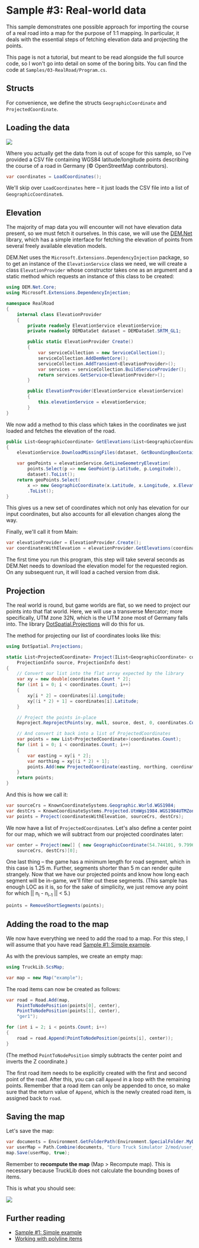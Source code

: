 # Sample #3: Real-world data

This sample demonstrates one possible approach for importing the course of a real road into a map for the purpose
of 1:1 mapping. In particular, it deals with the essential steps of fetching elevation data and projecting the points.

This page is not a tutorial, but meant to be read alongside the full source code, so I won't go into detail on some of the
boring bits. You can find the code at `Samples/03-RealRoad/Program.cs`.

## Structs
For convenience, we define the structs `GeographicCoordinate` and `ProjectedCoordinate`.

## Loading the data
![](../../images/03-data.png)

Where you actually get the data from is out of scope for this sample, so I've provided a CSV file containing
WGS84 latitude/longitude points describing the course of a road in Germany (© OpenStreetMap contributors).

```cs
var coordinates = LoadCoordinates();
```

We'll skip over `LoadCoordinates` here &ndash; it just loads the CSV file into a list of `GeographicCoordinate`s.

## Elevation
The majority of map data you will encounter will not have elevation data present, so we must fetch it ourselves. In this case,
we will use the [DEM.Net](https://github.com/dem-net/DEM.Net) library, which has a simple interface for fetching the elevation of
points from several freely available elevation models.

DEM.Net uses the `Microsoft.Extensions.DependencyInjection` package, so to get an instance of the `ElevationService` class we need,
we will create a class `ElevationProvider` whose constructor takes one as an argument and a static method which requests an instance
of this class to be created:

```cs
using DEM.Net.Core;
using Microsoft.Extensions.DependencyInjection;

namespace RealRoad
{
    internal class ElevationProvider
    {
        private readonly ElevationService elevationService;
        private readonly DEMDataSet dataset = DEMDataSet.SRTM_GL1;

        public static ElevationProvider Create()
        {
            var serviceCollection = new ServiceCollection();
            serviceCollection.AddDemNetCore();
            serviceCollection.AddTransient<ElevationProvider>();
            var services = serviceCollection.BuildServiceProvider();
            return services.GetService<ElevationProvider>();
        }

        public ElevationProvider(ElevationService elevationService)
        {
            this.elevationService = elevationService;
        }
}
```

We now add a method to this class which takes in the coordinates we just loaded and fetches the elevation of the road.

```cs
public List<GeographicCoordinate> GetElevations(List<GeographicCoordinate> points)
{
    elevationService.DownloadMissingFiles(dataset, GetBoundingBoxContainingPoints(points));

    var geoPoints = elevationService.GetLineGeometryElevation(
        points.Select(p => new GeoPoint(p.Latitude, p.Longitude)), 
        dataset).ToList();
    return geoPoints.Select(
        x => new GeographicCoordinate(x.Latitude, x.Longitude, x.Elevation ?? 0))
        .ToList();
}
```

This gives us a new set of coordinates which not only has elevation for our input coordinates, but 
also accounts for all elevation changes along the way.

Finally, we'll call it from Main:

```cs
var elevationProvider = ElevationProvider.Create();
var coordinatesWithElevation = elevationProvider.GetElevations(coordinates);
```

The first time you run this program, this step will take several seconds
as DEM.Net needs to download the elevation model for the requested region. On any subsequent run,
it will load a cached version from disk.

## Projection
The real world is round, but game worlds are flat, so we need to project our points into that flat world. Here, we will use a transverse Mercator;
more specifically, UTM zone 32N, which is the UTM zone most of Germany falls into. The library
[DotSpatial.Projections](https://www.nuget.org/packages/DotSpatial.Projections) will do this for us.

The method for projecting our list of coordinates looks like this:

```cs
using DotSpatial.Projections;

static List<ProjectedCoordinate> Project(IList<GeographicCoordinate> coordinates, 
    ProjectionInfo source, ProjectionInfo dest)
{
    // Convert our list into the flat array expected by the library
    var xy = new double[coordinates.Count * 2];
    for (int i = 0; i < coordinates.Count; i++)
    {
        xy[i * 2] = coordinates[i].Longitude;
        xy[(i * 2) + 1] = coordinates[i].Latitude;
    }

    // Project the points in-place
    Reproject.ReprojectPoints(xy, null, source, dest, 0, coordinates.Count);

    // And convert it back into a list of ProjectedCoordinates
    var points = new List<ProjectedCoordinate>(coordinates.Count);
    for (int i = 0; i < coordinates.Count; i++)
    {
        var easting = xy[i * 2];
        var northing = xy[(i * 2) + 1];
        points.Add(new ProjectedCoordinate(easting, northing, coordinates[i].Height));
    }
    return points;
}
```

And this is how we call it:

```cs
var sourceCrs = KnownCoordinateSystems.Geographic.World.WGS1984;
var destCrs = KnownCoordinateSystems.Projected.UtmWgs1984.WGS1984UTMZone32N;
var points = Project(coordinatesWithElevation, sourceCrs, destCrs);
```

We now have a list of `ProjectedCoordinate`s. Let's also define a center point for our map, which we will subtract
from our projected coordinates later:

```cs
var center = Project(new[] { new GeographicCoordinate(54.744101, 9.799639) },
    sourceCrs, destCrs)[0];
```

One last thing &ndash; the game has a minimum length for road segment, which in this case is 1.25 m.
Further, segments shorter than 5 m can render quite strangely. Now that we have our projected points
and know how long each segment will be in-game, we'll filter out these segments.
(This sample has enough LOC as it is, so for the sake of simplicity, we just remove any point for which
|| n<sub>i</sub> - n<sub>i-1</sub> || < 5.)

```cs
points = RemoveShortSegments(points);
```

## Adding the road to the map
We now have everything we need to add the road to a map. For this step, I will assume that you have read
[Sample #1: Simple example](~/docs/Samples/00-simple.md).

As with the previous samples, we create an empty map:

```cs
using TruckLib.ScsMap;

var map = new Map("example");
```

The road items can now be created as follows:

```cs
var road = Road.Add(map,
    PointToNodePosition(points[0], center),
    PointToNodePosition(points[1], center),
    "ger1");

for (int i = 2; i < points.Count; i++)
{
    road = road.Append(PointToNodePosition(points[i], center));
}
```

(The method `PointToNodePosition` simply subtracts the center point and inverts the Z coordinate.)

The first road item needs to be explicitly created with the first and second point of the road. After this,
you can call `Append` in a loop with the remaining points. Remember that a road item can only be appended to once, so
make sure that the return value of `Append`, which is the newly created road item, is assigned back to `road`.

## Saving the map
Let's save the map:

```cs
var documents = Environment.GetFolderPath(Environment.SpecialFolder.MyDocuments);
var userMap = Path.Combine(documents, "Euro Truck Simulator 2/mod/user_map/map/");
map.Save(userMap, true);
```

Remember to **recompute the map** (Map > Recompute map). This is necessary because TruckLib
does not calculate the bounding boxes of items.

This is what you should see:

![](../../images/03-final.png)

## Further reading
* [Sample #1: Simple example](~/docs/Samples/01-simple.md)
* [Working with polyline items](~/docs/TruckLib.ScsMap/polyline-items.md)
